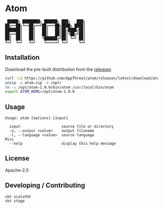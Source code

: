 # Atom

```shell
 █████╗ ████████╗ ██████╗ ███╗   ███╗
██╔══██╗╚══██╔══╝██╔═══██╗████╗ ████║
███████║   ██║   ██║   ██║██╔████╔██║
██╔══██║   ██║   ██║   ██║██║╚██╔╝██║
██║  ██║   ██║   ╚██████╔╝██║ ╚═╝ ██║
╚═╝  ╚═╝   ╚═╝    ╚═════╝ ╚═╝     ╚═╝
```

## Installation

Download the pre-built distribution from the [releases](https://github.com/AppThreat/atom/releases)

```bash
curl -LO https://github.com/AppThreat/atom/releases/latest/download/atom.zip
unzip -q atom.zip -d /opt/
ln -s /opt/atom-1.0.0/bin/atom /usr/local/bin/atom
export ATOM_HOME=/opt/atom-1.0.0
```

## Usage

```shell
Usage: atom [options] [input]

  input                   source file or directory
  -o, --output <value>    output filename
  -l, --language <value>  source language
Misc
  --help                  display this help message
```

## License

Apache-2.0

## Developing / Contributing

```shell
sbt scalafmt
sbt stage
```
